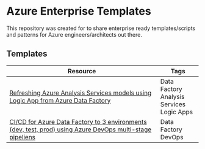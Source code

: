 # Azure Enterprise Templates
This repository was created for to share enterprise ready templates/scripts and patterns for Azure engineers/architects out there. 

## Templates

|Resource|Tags|
|--------|----|
| [Refreshing Azure Analysis Services models using Logic App from Azure Data Factory](/data-factory/refresh-analysis-services-logic-app/readme.md) | Data Factory <br/> Analysis Services <br/> Logic Apps |
| [CI/CD for Azure Data Factory to 3 environments (dev, test, prod) using Azure DevOps multi-stage pipeliens](/data-factory/devops-multi-stage-ci-cd-3-stages/readme.md) | Data Factory <br/> DevOps |
